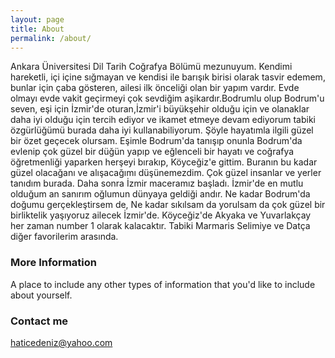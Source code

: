 ```yaml
---
layout: page
title: About
permalink: /about/
---
```

Ankara Üniversitesi Dil Tarih Coğrafya Bölümü mezunuyum. Kendimi hareketli, içi içine sığmayan ve kendisi ile barışık birisi olarak tasvir edemem, bunlar için çaba gösteren, ailesi ilk önceliği olan bir yapım vardır. Evde olmayı evde vakit geçirmeyi çok sevdiğim aşikardır.Bodrumlu olup Bodrum'u seven, eşi için İzmir'de oturan,İzmir'i büyükşehir olduğu için ve olanaklar daha iyi olduğu için tercih ediyor ve ikamet etmeye devam ediyorum tabiki özgürlüğümü burada daha iyi kullanabiliyorum. Şöyle hayatımla ilgili güzel bir özet geçecek olursam. Eşimle Bodrum'da tanışıp onunla Bodrum'da evlenip çok güzel bir düğün yapıp ve eğlenceli bir hayatı ve coğrafya öğretmenliği yaparken herşeyi bırakıp, Köyceğiz'e gittim. Buranın bu kadar güzel olacağanı ve alışacağımı düşünemezdim. Çok güzel insanlar ve yerler tanıdım burada. Daha sonra İzmir maceramız başladı. İzmir'de en mutlu olduğum an sanırım oğlumun dünyaya geldiği andır. Ne kadar Bodrum'da doğumu gerçekleştirsem de, Ne kadar sıkılsam da yorulsam da çok güzel bir birliktelik yaşıyoruz ailecek İzmir'de. Köyceğiz'de Akyaka ve Yuvarlakçay her zaman number 1 olarak kalacaktır. Tabiki Marmaris Selimiye ve Datça diğer favorilerim arasında.

### More Information

A place to include any other types of information that you'd like to include about yourself.

### Contact me

[haticedeniz@yahoo.com](mailto:haticedeniz@yahoo.com)
